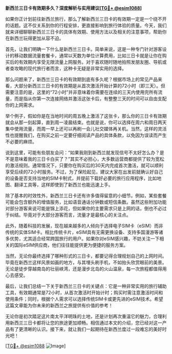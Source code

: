 **新西兰三日卡有效期多久？深度解析与实用建议[[TG💪+ @esim1088](https://t.me/s/esim1088)]**

如果你正计划前往新西兰旅行，那么了解新西兰三日卡的有效期一定是一个绕不开的话题。这不仅关系到你的行程安排，更直接影响到旅行体验的质量。今天，我们就来详细聊聊新西兰三日卡的具体有效期、使用方法以及相关的注意事项，帮助你在新西兰玩得更加从容不迫。

首先，让我们明确一下什么是新西兰三日卡。简单来说，这是一种专门针对游客设计的移动数据流量套餐卡，通常以天数为单位计算费用，比如三日卡就是让你在购买后的有效期内享受无限流量上网服务。对于喜欢随时随地拍照发朋友圈、导航或者查攻略的现代旅行者而言，这种卡无疑是非常实用的选择。

那么问题来了，新西兰三日卡的有效期到底有多久呢？根据市场上的常见产品来看，大部分新西兰三日卡的有效期是从首次激活开始计算的72小时（即三天）。但需要注意的是，这里的“72小时”并非意味着你需要在连续的三天内使用完所有流量，而是指从你第一次连接网络并激活这张卡后，有整整三天的时间可以自由支配你的上网需求。

举个例子，假如你是在当地时间的周五晚上激活了这张卡，那么你的三日卡有效期就会从那一刻起算，直到周一凌晨结束。也就是说，你可以选择在周六和周日两天集中使用流量，而周一早上还可以再刷一会儿社交媒体再关机。当然，这样的灵活性也提醒我们，在购买之前一定要仔细阅读产品的具体条款，以免因为误读而产生不必要的麻烦。

说到这里，可能有些朋友会问：“如果我刚到新西兰就发现信号不太好怎么办？是不是意味着我的三日卡白买了？”其实不必担心，大多数运营商都提供了较为宽松的激活规则。通常情况下，只要你在购买后的30天内完成首次激活，就可以顺利享受后续的72小时服务。不过，为了保险起见，建议大家在出发前就确认好自己的设备是否支持当地的SIM卡制式，并提前下载好必要的旅行应用程序，比如地图、翻译工具等，这样即使到了新西兰也能迅速上手。

除了基本的时效性外，新西兰三日卡还有许多值得留意的小细节。例如，某些套餐可能会包含额外的增值服务，比如语音通话分钟数或短信条数。虽然这些附加功能对部分游客来说可能是锦上添花，但如果你的主要需求只是上网的话，倒也不必过于纠结。毕竟对于大部分游客而言，流量才是最核心的关注点。

此外，随着科技的发展，现在越来越多的人倾向于选择电子SIM卡（eSIM）而非传统的实体SIM卡。相比传统卡片，eSIM具有无需更换设备、支持多国漫游等诸多优势，尤其适合经常跨国旅行的用户。如果你对eSIM感兴趣，不妨关注一下相关的国际eSIM供应商，他们往往能提供更为便捷的服务方案。

当然，无论你最终选择了哪种形式的三日卡，都要记得合理规划自己的上网时间。毕竟在新西兰这样风景如画的地方，与其埋头刷手机，不如抬头欣赏眼前的美景。无论是徒步穿越南岛的壮丽峡湾，还是漫步北岛的火山温泉，每一次旅程都值得用心去感受。

最后，让我们总结一下关于新西兰三日卡的关键点：它是一种非常实用的旅行辅助工具，有效期通常是72小时，从首次激活时开始计时；购买时需注意激活时间和使用条件；同时，根据个人需求可以选择传统SIM卡或更先进的eSIM技术。希望这篇文章能为你未来的新西兰之旅提供有价值的参考！

无论你是初次踏足这片南太平洋明珠的土地，还是计划再次重温它的魅力，合理利用新西兰三日卡都将让您的旅途更加顺畅。相信通过本文的介绍，您已经对这一产品有了更清晰的认识。接下来，就让我们一起期待在新西兰度过一段难忘的美好时光吧！

[[TG💪+ @esim1088](https://t.me/s/esim1088) ![Image](https://i.postimg.cc/4NQfJmqS/Snipaste-2025-05-13-00-14-12.png)]
